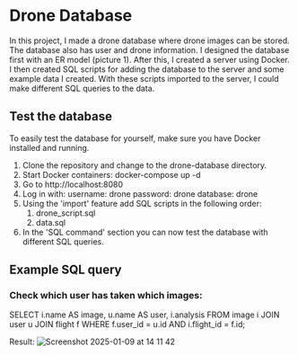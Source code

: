 # Drone Database

In this project, I made a drone database where drone images can be stored. The database also has user and drone information. I designed the database first with an ER model (picture 1). After this, I created a server using Docker. I then created  SQL scripts for adding the database to the server and some example data I created. With these scripts imported to the server, I could make different SQL queries to the data.

## Test the database

To easily test the database for yourself, make sure you have Docker installed and running.

1. Clone the repository and change to the drone-database directory. 
2. Start Docker containers:
   docker-compose up -d
3. Go to http://localhost:8080
4. Log in with:
   username: drone
   password: drone
   database: drone
5. Using the 'import' feature add SQL scripts in the following order:
   1. drone_script.sql
   2. data.sql
6. In the 'SQL command' section you can now test the database with different SQL queries.

## Example SQL query

### Check which user has taken which images:

SELECT i.name AS image, u.name AS user, i.analysis FROM image i
JOIN user u
JOIN flight f
WHERE f.user_id = u.id AND i.flight_id = f.id;

Result: 
![Screenshot 2025-01-09 at 14 11 42](https://github.com/user-attachments/assets/fe7c4187-629c-4308-ab4f-0ee5412738b8)
